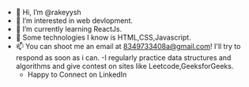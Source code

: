 - 👋 Hi, I’m @rakeyysh
- 👀 I’m interested in web devlopment.
- 🌱 I’m currently learning  ReactJs.
- 💞️ Some technologies I know is  HTML,CSS,Javascript.
- 📫 You can shoot me an email at 8349733408a@gmail.com!  I'll try to respond as soon as i can.
 -I regularly practice data structures and algorithms and give contest on sites like  Leetcode,GeeksforGeeks.
  - Happy to Connect on LinkedIn 

<!---
rakeyysh/rakeyysh is a ✨ special ✨ repository because its `README.md` (this file) appears on your GitHub profile.
You can click the Preview link to take a look at your changes.
--->
